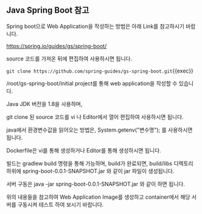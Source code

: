 ## Java Spring Boot 참고

Spring boot으로 Web Application을 작성하는 방법은 아래 Link를 참고하시기 바랍니다.

https://spring.io/guides/gs/spring-boot/

source 코드를 가져온 뒤에 편집하여 사용하시면 됩니다.

`git clone https://github.com/spring-guides/gs-spring-boot.git`{{exec}}

/root/gs-spring-boot/initial project를 통해 web application을 작성할 수 있습니다.

Java JDK 버전을 1.8을 사용하며,

git clone 된 source 코드를 vi 나 Editor에서 열어 편집하여 사용하시면 됩니다.

java에서 환경변수값을 읽어오는 방법은, System.getenv("변수명"); 를 사용하시면 됩니다.

Dockerfile은 vi를 통해 생성하거나 Editor를 통해 생성하시면 됩니다.

빌드는 gradlew build 명령을 통해 가능하며, build가 완료되면, build/libs 디렉토리 하위에 spring-boot-0.0.1-SNAPSHOT.jar 와 같이 jar 파일이 생성됩니다.

서버 구동은 java -jar spring-boot-0.0.1-SNAPSHOT.jar 와 같이 하면 됩니다.

위의 내용들을 참고하여 Web Application Image를 생성하고 container에서 해당 서버를 구동시켜 테스트 하여 보시기 바랍니다.
